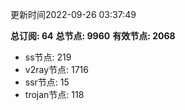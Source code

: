 更新时间2022-09-26 03:37:49

**总订阅: 64**
**总节点: 9960**
**有效节点: 2068**
- ss节点: 219
- v2ray节点: 1716
- ssr节点: 15
- trojan节点: 118

